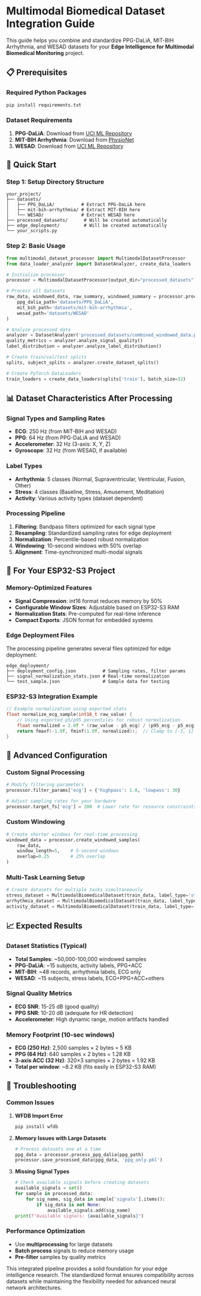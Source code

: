 # Multimodal Biomedical Dataset Integration Guide

This guide helps you combine and standardize PPG-DaLiA, MIT-BIH Arrhythmia, and WESAD datasets for your **Edge Intelligence for Multimodal Biomedical Monitoring** project.

## 📋 Prerequisites

### Required Python Packages
```bash
pip install requirements.txt
```

### Dataset Requirements
1. **PPG-DaLiA**: Download from [UCI ML Repository](https://archive.ics.uci.edu/ml/datasets/PPG-DaLiA)
2. **MIT-BIH Arrhythmia**: Download from [PhysioNet](https://physionet.org/content/mitdb/1.0.0/)
3. **WESAD**: Download from [UCI ML Repository](https://archive.ics.uci.edu/ml/datasets/WESAD)

## 🚀 Quick Start

### Step 1: Setup Directory Structure
```
your_project/
├── datasets/
│   ├── PPG_DaLiA/          # Extract PPG-DaLiA here
│   ├── mit-bih-arrhythmia/ # Extract MIT-BIH here  
│   └── WESAD/              # Extract WESAD here
├── processed_datasets/      # Will be created automatically
├── edge_deployment/         # Will be created automatically
└── your_scripts.py
```

### Step 2: Basic Usage
```python
from multimodal_dataset_processor import MultimodalDatasetProcessor
from data_loader_analyzer import DatasetAnalyzer, create_data_loaders

# Initialize processor
processor = MultimodalDatasetProcessor(output_dir="processed_datasets")

# Process all datasets
raw_data, windowed_data, raw_summary, windowed_summary = processor.process_all_datasets(
    ppg_dalia_path='datasets/PPG_DaLiA',
    mit_bih_path='datasets/mit-bih-arrhythmia',
    wesad_path='datasets/WESAD'
)

# Analyze processed data
analyzer = DatasetAnalyzer('processed_datasets/combined_windowed_data.pkl')
quality_metrics = analyzer.analyze_signal_quality()
label_distribution = analyzer.analyze_label_distribution()

# Create train/val/test splits
splits, subject_splits = analyzer.create_dataset_splits()

# Create PyTorch DataLoaders
train_loaders = create_data_loaders(splits['train'], batch_size=32)
```

## 📊 Dataset Characteristics After Processing

### Signal Types and Sampling Rates
- **ECG**: 250 Hz (from MIT-BIH and WESAD)
- **PPG**: 64 Hz (from PPG-DaLiA and WESAD)
- **Accelerometer**: 32 Hz (3-axis: X, Y, Z)
- **Gyroscope**: 32 Hz (from WESAD, if available)

### Label Types
- **Arrhythmia**: 5 classes (Normal, Supraventricular, Ventricular, Fusion, Other)
- **Stress**: 4 classes (Baseline, Stress, Amusement, Meditation)  
- **Activity**: Various activity types (dataset dependent)

### Processing Pipeline
1. **Filtering**: Bandpass filters optimized for each signal type
2. **Resampling**: Standardized sampling rates for edge deployment
3. **Normalization**: Percentile-based robust normalization
4. **Windowing**: 10-second windows with 50% overlap
5. **Alignment**: Time-synchronized multi-modal signals

## 🎯 For Your ESP32-S3 Project

### Memory-Optimized Features
- **Signal Compression**: int16 format reduces memory by 50%
- **Configurable Window Sizes**: Adjustable based on ESP32-S3 RAM
- **Normalization Stats**: Pre-computed for real-time inference
- **Compact Exports**: JSON format for embedded systems

### Edge Deployment Files
The processing pipeline generates several files optimized for edge deployment:

```
edge_deployment/
├── deployment_config.json          # Sampling rates, filter params
├── signal_normalization_stats.json # Real-time normalization
└── test_sample.json                # Sample data for testing
```

### ESP32-S3 Integration Example
```c
// Example normalization using exported stats
float normalize_ecg_sample(int16_t raw_value) {
    // Using exported p5/p95 percentiles for robust normalization
    float normalized = 2.0f * (raw_value - p5_ecg) / (p95_ecg - p5_ecg) - 1.0f;
    return fmaxf(-1.0f, fminf(1.0f, normalized));  // Clamp to [-1, 1]
}
```

## 🔧 Advanced Configuration

### Custom Signal Processing
```python
# Modify filtering parameters
processor.filter_params['ecg'] = {'highpass': 1.0, 'lowpass': 30}

# Adjust sampling rates for your hardware
processor.target_fs['ecg'] = 200  # Lower rate for resource constraints
```

### Custom Windowing
```python
# Create shorter windows for real-time processing
windowed_data = processor.create_windowed_samples(
    raw_data, 
    window_length=5,    # 5-second windows
    overlap=0.25        # 25% overlap
)
```

### Multi-Task Learning Setup
```python
# Create datasets for multiple tasks simultaneously
stress_dataset = MultimodalBiomedicalDataset(train_data, label_type='stress')
arrhythmia_dataset = MultimodalBiomedicalDataset(train_data, label_type='arrhythmia')
activity_dataset = MultimodalBiomedicalDataset(train_data, label_type='activity')
```

## 📈 Expected Results

### Dataset Statistics (Typical)
- **Total Samples**: ~50,000-100,000 windowed samples
- **PPG-DaLiA**: ~15 subjects, activity labels, PPG+ACC
- **MIT-BIH**: ~48 records, arrhythmia labels, ECG only
- **WESAD**: ~15 subjects, stress labels, ECG+PPG+ACC+others

### Signal Quality Metrics
- **ECG SNR**: 15-25 dB (good quality)
- **PPG SNR**: 10-20 dB (adequate for HR detection)
- **Accelerometer**: High dynamic range, motion artifacts handled

### Memory Footprint (10-sec windows)
- **ECG (250 Hz)**: 2,500 samples × 2 bytes = 5 KB
- **PPG (64 Hz)**: 640 samples × 2 bytes = 1.28 KB  
- **3-axis ACC (32 Hz)**: 320×3 samples × 2 bytes = 1.92 KB
- **Total per window**: ~8.2 KB (fits easily in ESP32-S3 RAM)

## 🐛 Troubleshooting

### Common Issues

1. **WFDB Import Error**
   ```bash
   pip install wfdb
   ```

2. **Memory Issues with Large Datasets**
   ```python
   # Process datasets one at a time
   ppg_data = processor.process_ppg_dalia(ppg_path)
   processor.save_processed_data(ppg_data, 'ppg_only.pkl')
   ```

3. **Missing Signal Types**
   ```python
   # Check available signals before creating datasets
   available_signals = set()
   for sample in processed_data:
       for sig_name, sig_data in sample['signals'].items():
           if sig_data is not None:
               available_signals.add(sig_name)
   print(f"Available signals: {available_signals}")
   ```

### Performance Optimization
- Use **multiprocessing** for large datasets
- **Batch process** signals to reduce memory usage
- **Pre-filter** samples by quality metrics


This integrated pipeline provides a solid foundation for your edge intelligence research. The standardized format ensures compatibility across datasets while maintaining the flexibility needed for advanced neural network architectures.
